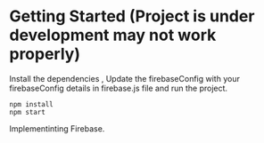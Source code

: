 # Getting Started (Project is under development may not work properly)
Install the dependencies , Update the firebaseConfig with your firebaseConfig details in firebase.js file and run the project.
```
npm install
npm start
```

Implementinting Firebase.
